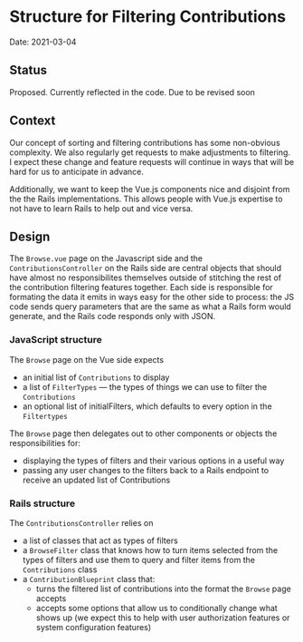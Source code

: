 # Structure for Filtering Contributions

Date: 2021-03-04

## Status

Proposed. Currently reflected in the code. Due to be revised soon

## Context

Our concept of sorting and filtering contributions has some non-obvious complexity. We also regularly get requests to make adjustments to filtering. I expect these change and feature requests will continue in ways that will be hard for us to anticipate in advance.

Additionally, we want to keep the Vue.js components nice and disjoint from the the Rails implementations. This allows people with Vue.js expertise to not have to learn Rails to help out and vice versa.

## Design

The `Browse.vue` page on the Javascript side and the `ContributionsController` on the Rails side are central objects that should have almost no responsibilites themselves outside of stitching the rest of the contribution filtering features together. Each side is responsible for formating the data it emits in ways easy for the other side to process: the JS code sends query parameters that are the same as what a Rails form would generate, and the Rails code responds only with JSON.

### JavaScript structure

The `Browse` page on the Vue side expects
* an initial list of `Contributions` to display
* a list of `FilterTypes` — the types of things we can use to filter the `Contributions`
* an optional list of initialFilters, which defaults to every option in the `Filtertypes`

The `Browse` page then delegates out to other components or objects the responsibilities for:
* displaying the types of filters and their various options in a useful way
* passing any user changes to the filters back to a Rails endpoint to receive an updated list of Contributions

### Rails structure

The `ContributionsController` relies on
* a list of classes that act as types of filters
* a `BrowseFilter` class that knows how to turn items selected from the types of filters and use them to query and filter items from the `Contributions` class
* a `ContributionBlueprint` class that:
    * turns the filtered list of contributions into the format the `Browse` page accepts
    * accepts some options that allow us to conditionally change what shows up (we expect this to help with user authorization features or system configuration features)
